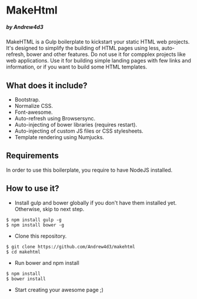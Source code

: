 # MakeHtml
##### by Andrew4d3

MakeHTML is a Gulp boilerplate to kickstart your static HTML web projects. It's designed to simplify the building of HTML pages using less, auto-refresh, bower and other features. Do not use it for compplex projects like web applications. Use it for building simple landing pages with few links and information, or if you want to build some HTML templates.

## What does it include?

* Bootstrap.
* Normalize CSS.
* Font-awesome.
* Auto-refresh using Browsersync.
* Auto-injecting of bower libraries (requires restart).
* Auto-injecting of custom JS files or CSS stylesheets.
* Template rendering using Numjucks.

## Requirements
In order to use this boilerplate, you require to have NodeJS installed.

## How to use it?

* Install gulp and bower globally if you don't have them installed yet. Otherwise, skip to next step. 
```
$ npm install gulp -g
$ npm install bower -g
```
* Clone this repository.
```
$ git clone https://github.com/Andrew4d3/makehtml
$ cd makehtml
```
* Run bower and npm install
```
$ npm install
$ bower install
```
* Start creating your awesome page ;)


